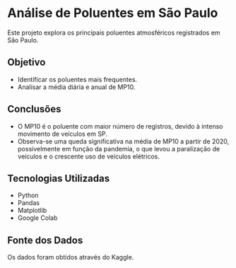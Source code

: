 # Análise de Poluentes em São Paulo

Este projeto explora os principais poluentes atmosféricos registrados em São Paulo.

## Objetivo

- Identificar os poluentes mais frequentes.
- Analisar a média diária e anual de MP10.


## Conclusões

- O MP10 é o poluente com maior número de registros, devido à intenso movimento de veículos em SP.
- Observa-se uma queda significativa na média de MP10 a partir de 2020, possivelmente em função da pandemia, o que levou a paralização de veículos e o crescente uso de veículos elétricos.

## Tecnologias Utilizadas

- Python
- Pandas
- Matplotlib
- Google Colab

## Fonte dos Dados

Os dados foram obtidos através do Kaggle.

